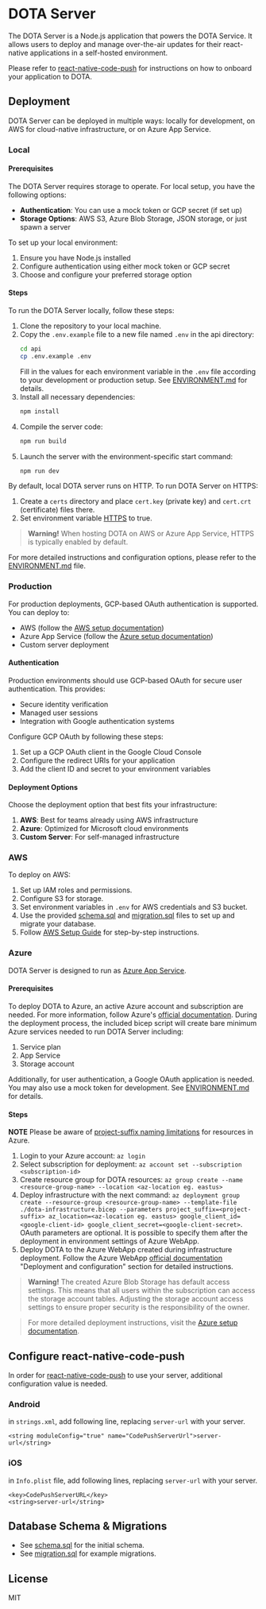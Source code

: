 # DOTA Server

The DOTA Server is a Node.js application that powers the DOTA Service. It allows users to deploy and manage over-the-air updates for their react-native applications in a self-hosted environment.

Please refer to [react-native-code-push](https://github.com/microsoft/react-native-code-push) for instructions on how to onboard your application to DOTA.

## Deployment

DOTA Server can be deployed in multiple ways: locally for development, on AWS for cloud-native infrastructure, or on Azure App Service.

### Local

#### Prerequisites

The DOTA Server requires storage to operate. For local setup, you have the following options:
- **Authentication**: You can use a mock token or GCP secret (if set up)
- **Storage Options**: AWS S3, Azure Blob Storage, JSON storage, or just spawn a server

To set up your local environment:
1. Ensure you have Node.js installed
2. Configure authentication using either mock token or GCP secret
3. Choose and configure your preferred storage option

#### Steps
To run the DOTA Server locally, follow these steps:

1. Clone the repository to your local machine.
2. Copy the `.env.example` file to a new file named `.env` in the api directory:
   ```bash
   cd api
   cp .env.example .env
   ```
   Fill in the values for each environment variable in the `.env` file according to your development or production setup. See [ENVIRONMENT.md](./ENVIRONMENT.md) for details.
3. Install all necessary dependencies:
   ```bash
   npm install
   ```
4. Compile the server code:
   ```bash
   npm run build
   ```
5. Launch the server with the environment-specific start command:
   ```bash
   npm run dev
   ```

By default, local DOTA server runs on HTTP. To run DOTA Server on HTTPS:

1. Create a `certs` directory and place `cert.key` (private key) and `cert.crt` (certificate) files there.
2. Set environment variable [HTTPS](./ENVIRONMENT.md#https) to true.
 
> **Warning!** When hosting DOTA on AWS or Azure App Service, HTTPS is typically enabled by default.

For more detailed instructions and configuration options, please refer to the [ENVIRONMENT.md](./ENVIRONMENT.md) file.

### Production

For production deployments, GCP-based OAuth authentication is supported. You can deploy to:
- AWS (follow the [AWS setup documentation](https://dota.dreamsportslabs.com/documentation/deployment/aws))
- Azure App Service (follow the [Azure setup documentation](https://dota.dreamsportslabs.com/documentation/deployment/azure))
- Custom server deployment

#### Authentication
Production environments should use GCP-based OAuth for secure user authentication. This provides:
- Secure identity verification
- Managed user sessions
- Integration with Google authentication systems

Configure GCP OAuth by following these steps:
1. Set up a GCP OAuth client in the Google Cloud Console
2. Configure the redirect URIs for your application
3. Add the client ID and secret to your environment variables

#### Deployment Options
Choose the deployment option that best fits your infrastructure:

1. **AWS**: Best for teams already using AWS infrastructure
2. **Azure**: Optimized for Microsoft cloud environments
3. **Custom Server**: For self-managed infrastructure

### AWS

To deploy on AWS:
1. Set up IAM roles and permissions.
2. Configure S3 for storage.
3. Set environment variables in `.env` for AWS credentials and S3 bucket.
4. Use the provided [schema.sql](./schema.sql) and [migration.sql](./migration.sql) files to set up and migrate your database.
5. Follow [AWS Setup Guide](https://dota.dreamsportslabs.com/documentation/deployment/aws) for step-by-step instructions.

### Azure

DOTA Server is designed to run as [Azure App Service](https://learn.microsoft.com/en-us/azure/app-service/overview).

#### Prerequisites

To deploy DOTA to Azure, an active Azure account and subscription are needed. 
For more information, follow Azure's [official documentation](https://azure.microsoft.com/en-us/get-started/).
During the deployment process, the included bicep script will create bare minimum Azure services needed to run DOTA Server including:
1. Service plan
2. App Service
3. Storage account

Additionally, for user authentication, a Google OAuth application is needed. 
You may also use a mock token for development. See [ENVIRONMENT.md](./ENVIRONMENT.md) for details.

#### Steps

**NOTE** Please be aware of [project-suffix naming limitations](#project-suffix) for resources in Azure.

1. Login to your Azure account: `az login`
2. Select subscription for deployment: `az account set --subscription <subscription-id>`
3. Create resource group for DOTA resources: `az group create --name <resource-group-name> --location <az-location eg. eastus>`
4. Deploy infrastructure with the next command: `az deployment group create --resource-group <resource-group-name> --template-file ./dota-infrastructure.bicep --parameters project_suffix=<project-suffix> az_location=<az-location eg. eastus> google_client_id=<google-client-id> google_client_secret=<google-client-secret>`. OAuth parameters are optional. It is possible to specify them after the deployment in environment settings of Azure WebApp.
5. Deploy DOTA to the Azure WebApp created during infrastructure deployment. Follow the Azure WebApp [official documentation](https://learn.microsoft.com/en-us/azure/app-service/) "Deployment and configuration" section for detailed instructions.

> **Warning!** The created Azure Blob Storage has default access settings. 
> This means that all users within the subscription can access the storage account tables. 
> Adjusting the storage account access settings to ensure proper security is the responsibility of the owner.

> For more detailed deployment instructions, visit the [Azure setup documentation](https://dota.dreamsportslabs.com/documentation/deployment/azure).

## Configure react-native-code-push

In order for [react-native-code-push](https://github.com/microsoft/react-native-code-push) to use your server, additional configuration value is needed.

### Android

in `strings.xml`, add following line, replacing `server-url` with your server.

```
<string moduleConfig="true" name="CodePushServerUrl">server-url</string>
```

### iOS

in `Info.plist` file, add following lines, replacing `server-url` with your server.

```
<key>CodePushServerURL</key>
<string>server-url</string>
```

## Database Schema & Migrations

- See [schema.sql](./schema.sql) for the initial schema.
- See [migration.sql](./migration.sql) for example migrations.

## License

MIT